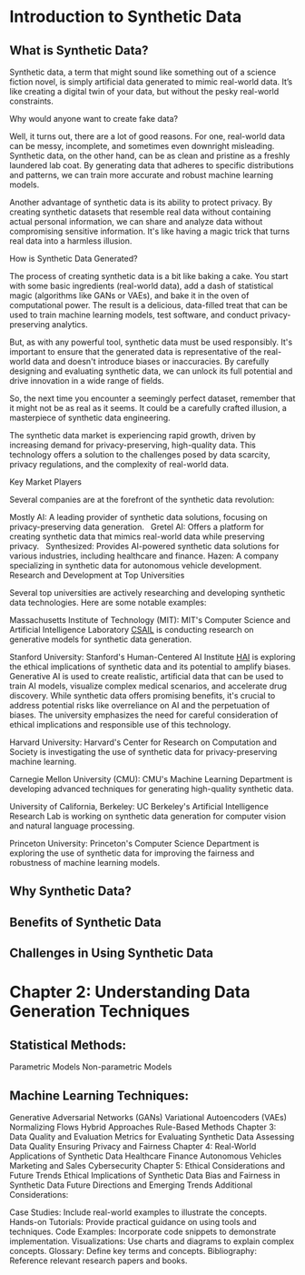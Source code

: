# Introduction to Synthetic Data #


## What is Synthetic Data? ##

Synthetic data, a term that might sound like something out of a science fiction novel, is simply artificial data generated to mimic real-world data. It’s like creating a digital twin of your data, but without the pesky real-world constraints.

Why would anyone want to create fake data?

Well, it turns out, there are a lot of good reasons. For one, real-world data can be messy, incomplete, and sometimes even downright misleading. Synthetic data, on the other hand, can be as clean and pristine as a freshly laundered lab coat. By generating data that adheres to specific distributions and patterns, we can train more accurate and robust machine learning models.

Another advantage of synthetic data is its ability to protect privacy. By creating synthetic datasets that resemble real data without containing actual personal information, we can share and analyze data without compromising sensitive information. It's like having a magic trick that turns real data into a harmless illusion.

How is Synthetic Data Generated?

The process of creating synthetic data is a bit like baking a cake. You start with some basic ingredients (real-world data), add a dash of statistical magic (algorithms like GANs or VAEs), and bake it in the oven of computational power. The result is a delicious, data-filled treat that can be used to train machine learning models, test software, and conduct privacy-preserving analytics.

But, as with any powerful tool, synthetic data must be used responsibly. It's important to ensure that the generated data is representative of the real-world data and doesn't introduce biases or inaccuracies. By carefully designing and evaluating synthetic data, we can unlock its full potential and drive innovation in a wide range of fields.

So, the next time you encounter a seemingly perfect dataset, remember that it might not be as real as it seems. It could be a carefully crafted illusion, a masterpiece of synthetic data engineering.


The synthetic data market is experiencing rapid growth, driven by increasing demand for privacy-preserving, high-quality data. This technology offers a solution to the challenges posed by data scarcity, privacy regulations, and the complexity of real-world data.   

Key Market Players

Several companies are at the forefront of the synthetic data revolution:

Mostly AI: A leading provider of synthetic data solutions, focusing on privacy-preserving data generation.   
Gretel AI: Offers a platform for creating synthetic data that mimics real-world data while preserving privacy.   
Synthesized: Provides AI-powered synthetic data solutions for various industries, including healthcare and finance.
Hazen: A company specializing in synthetic data for autonomous vehicle development.
Research and Development at Top Universities

Several top universities are actively researching and developing synthetic data technologies. Here are some notable examples:   

Massachusetts Institute of Technology (MIT): MIT's Computer Science and Artificial Intelligence Laboratory [CSAIL](https://news.mit.edu/2023/synthetic-imagery-sets-new-bar-ai-training-efficiency-1120#:~:text=MIT%20CSAIL%20researchers%20innovate%20with,and%20bias%2Dreduced%20machine%20learning.) is conducting research on generative models for synthetic data generation.


Stanford University: Stanford's Human-Centered AI Institute [HAI](https://stanmed.stanford.edu/generative-ai-synthetic-data-promise/) is exploring the ethical implications of synthetic data and its potential to amplify biases.
Generative AI is used to create realistic, artificial data that can be used to train AI models, visualize complex medical scenarios, and accelerate drug discovery. While synthetic data offers promising benefits, it's crucial to address potential risks like overreliance on AI and the perpetuation of biases. The university emphasizes the need for careful consideration of ethical implications and responsible use of this technology.


Harvard University: Harvard's Center for Research on Computation and Society is investigating the use of synthetic data for privacy-preserving machine learning.

Carnegie Mellon University (CMU): CMU's Machine Learning Department is developing advanced techniques for generating high-quality synthetic data.

University of California, Berkeley: UC Berkeley's Artificial Intelligence Research Lab is working on synthetic data generation for computer vision and natural language processing.

Princeton University: Princeton's Computer Science Department is exploring the use of synthetic data for improving the fairness and robustness of machine learning models.

## Why Synthetic Data? ##

## Benefits of Synthetic Data ##

## Challenges in Using Synthetic Data ##

# Chapter 2: Understanding Data Generation Techniques #
## Statistical Methods: ##
Parametric Models
Non-parametric Models
## Machine Learning Techniques: ##
Generative Adversarial Networks (GANs)
Variational Autoencoders (VAEs)
Normalizing Flows
Hybrid Approaches
Rule-Based Methods
Chapter 3: Data Quality and Evaluation
Metrics for Evaluating Synthetic Data
Assessing Data Quality
Ensuring Privacy and Fairness
Chapter 4: Real-World Applications of Synthetic Data
Healthcare
Finance
Autonomous Vehicles
Marketing and Sales
Cybersecurity
Chapter 5: Ethical Considerations and Future Trends
Ethical Implications of Synthetic Data
Bias and Fairness in Synthetic Data
Future Directions and Emerging Trends
Additional Considerations:

Case Studies: Include real-world examples to illustrate the concepts.
Hands-on Tutorials: Provide practical guidance on using tools and techniques.
Code Examples: Incorporate code snippets to demonstrate implementation.
Visualizations: Use charts and diagrams to explain complex concepts.
Glossary: Define key terms and concepts.
Bibliography: Reference relevant research papers and books.
